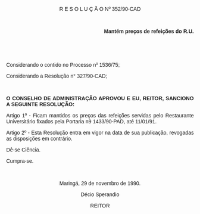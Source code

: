 <BODY>

<FONT FACE="Arial"><P ALIGN="JUSTIFY"></P>
<P ALIGN="CENTER">R E S O L U &Ccedil; &Atilde; O  Nº 352/90-CAD</P>
</FONT><FONT SIZE=2>
</FONT><FONT FACE="Arial"><P ALIGN="JUSTIFY">&nbsp;</P>
<B><P ALIGN="RIGHT">Mant&eacute;m  pre&ccedil;os de refei&ccedil;&otilde;es do R.U.</P>
<P ALIGN="JUSTIFY"></P>
<P ALIGN="JUSTIFY">&nbsp;</P>
<P ALIGN="JUSTIFY">&nbsp;</P>
</B><P ALIGN="JUSTIFY">Considerando o contido no Processo nº 1536/75; </P>
<P ALIGN="JUSTIFY">Considerando a Resolu&ccedil;&atilde;o n° 327/90-CAD;</P>
<P ALIGN="JUSTIFY">&nbsp;</P>
<B><P ALIGN="JUSTIFY">O CONSELHO DE ADMINISTRA&Ccedil;&Atilde;O APROVOU E EU, REITOR, SANCIONO A SEGUINTE RESOLU&Ccedil;&Atilde;O:</P>
</B><P ALIGN="JUSTIFY"></P>
<P ALIGN="JUSTIFY">Artigo 1º - Ficam mantidos os pre&ccedil;os das refei&ccedil;&otilde;es servidas pelo Restaurante Universit&aacute;rio fixados pela Portaria n9 1433/90-PAD, at&eacute; 11/01/91.</P>
<P ALIGN="JUSTIFY">Artigo 2º - Esta Resolu&ccedil;&atilde;o entra em vigor na data de sua publica&ccedil;&atilde;o, revogadas as disposi&ccedil;&otilde;es em contr&aacute;rio. </P>
<P ALIGN="JUSTIFY">D&ecirc;-se Ci&ecirc;ncia.</P>
<P ALIGN="JUSTIFY">Cumpra-se.</P>
<P ALIGN="JUSTIFY"></P>
<P ALIGN="JUSTIFY">&nbsp;</P>
<P ALIGN="CENTER">Maring&aacute;, 29 de novembro de 1990.</P>
<P ALIGN="CENTER"></P>
<P ALIGN="CENTER">D&eacute;cio Sperandio</P>
<P ALIGN="CENTER">REITOR</P></FONT></BODY>
